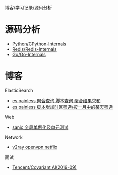 博客/学习记录/源码分析

# 源码分析

* [Python/CPython-Internals](#https://github.com/zpoint/CPython-Internals/blob/master/README_CN.md)
* [Redis/Redis-Internals](#https://github.com/zpoint/Redis-Internals/blob/5.0/README_CN.md)
* [Go/Go-Internals](#https://github.com/zpoint/go-Internals/blob/1.14/README_CN.md)

# 博客

ElasticSearch

* [es painless 聚合查询 脚本查询 聚合结果求和](#https://blog.csdn.net/qq_31720329/article/details/104432796)
* [es painless 脚本增加时区筛选/按一月中的某天筛选](#https://blog.csdn.net/qq_31720329/article/details/103529079)

Web

* [sanic 全局单例化及单元测试](#https://blog.csdn.net/qq_31720329/article/details/107995010)	

Network

* [v2ray openvpn netflix](#https://gist.github.com/zpoint/df2483c6beb97816e34ddbde3f62f5d8)

面试

* [Tencent/Covariant AI(2019-09)](https://github.com/zpoint/Blog/blob/master/Interview/202009.md)

